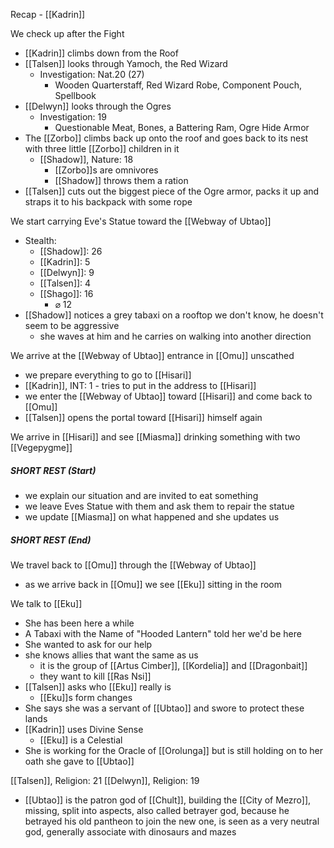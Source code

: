 Recap - [[Kadrin]]

We check up after the Fight
- [[Kadrin]] climbs down from the Roof
- [[Talsen]] looks through Yamoch, the Red Wizard
	- Investigation: Nat.20 (27)
		- Wooden Quarterstaff, Red Wizard Robe, Component Pouch, Spellbook
- [[Delwyn]] looks through the Ogres
	- Investigation: 19
		- Questionable Meat, Bones, a Battering Ram, Ogre Hide Armor
- The [[Zorbo]] climbs back up onto the roof and goes back to its nest with three little [[Zorbo]] children in it
	- [[Shadow]], Nature: 18
		- [[Zorbo]]s are omnivores
		- [[Shadow]] throws them a ration
- [[Talsen]] cuts out the biggest piece of the Ogre armor, packs it up and straps it to his backpack with some rope

We start carrying Eve's Statue toward the [[Webway of Ubtao]]
- Stealth:
	- [[Shadow]]: 26
	- [[Kadrin]]: 5
	- [[Delwyn]]: 9
	- [[Talsen]]: 4
	- [[Shago]]: 16
		- ⌀ 12
- [[Shadow]] notices a grey tabaxi on a rooftop we don't know, he doesn't seem to be aggressive
	- she waves at him and he carries on walking into another direction

We arrive at the [[Webway of Ubtao]] entrance in [[Omu]] unscathed
- we prepare everything to go to [[Hisari]]
- [[Kadrin]], INT: 1 - tries to put in the address to [[Hisari]]
- we enter the [[Webway of Ubtao]] toward [[Hisari]] and come back to [[Omu]]
- [[Talsen]] opens the portal  toward [[Hisari]] himself again

We arrive in [[Hisari]] and see [[Miasma]] drinking something with two [[Vegepygme]]

##### SHORT REST (Start)
- we explain our situation and are invited to eat something
- we leave Eves Statue with them and ask them to repair the statue
- we update [[Miasma]] on what happened and she updates us
##### SHORT REST (End)

We travel back to [[Omu]] through the [[Webway of Ubtao]]
- as we arrive back in [[Omu]] we see [[Eku]] sitting in the room

We talk to [[Eku]]
- She has been here a while
- A Tabaxi with the Name of "Hooded Lantern" told her we'd be here
- She wanted to ask for our help
- she knows allies that want the same as us
	- it is the group of [[Artus Cimber]], [[Kordelia]] and [[Dragonbait]]
	- they want to kill [[Ras Nsi]]
- [[Talsen]] asks who [[Eku]] really is
	- [[Eku]]s form changes
- She says she was a servant of [[Ubtao]] and swore to protect these lands
- [[Kadrin]] uses Divine Sense
	- [[Eku]] is a Celestial
- She is working for the Oracle of [[Orolunga]] but is still holding on to her oath she gave to [[Ubtao]]

[[Talsen]], Religion: 21
[[Delwyn]], Religion: 19
- [[Ubtao]] is the patron god of [[Chult]], building the [[City of Mezro]], missing, split into aspects, also called betrayer god, because he betrayed his old pantheon to join the new one, is seen as a very neutral god, generally associate with dinosaurs and mazes